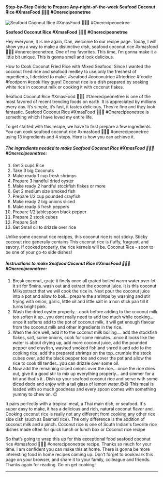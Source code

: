             

#### Step-by-Step Guide to Prepare Any-night-of-the-week Seafood Coconut Rice #XmasFood 🥂🍾🌲 #Onerecipeonetree

![Seafood Coconut Rice #XmasFood 🥂🍾🌲 #Onerecipeonetree](https://img-global.cpcdn.com/recipes/6da9d8b64113996b/751x532cq70/seafood-coconut-rice-xmasfood-%f0%9f%a5%82%f0%9f%8d%be%f0%9f%8c%b2-onerecipeonetree-recipe-main-photo.jpg)

**Seafood Coconut Rice #XmasFood 🥂🍾🌲 #Onerecipeonetree**

Hey everyone, it is me again, Dan, welcome to our recipe page. Today, I will show you a way to make a distinctive dish, seafood coconut rice #xmasfood 🥂🍾🌲 #onerecipeonetree. One of my favorites. This time, I’m gonna make it a little bit unique. This is gonna smell and look delicious.

How to Cook Coconut Fried Rice with Mixed Seafood. Since I wanted the coconut fried rice and seafood medley to use only the freshest of ingredients, I decided to make. #seafood #coconutrice #friedrice #foodie #foodporn #cook Hey guys! Coconut rice is a dish prepared by soaking white rice in coconut milk or cooking it with coconut flakes.

Seafood Coconut Rice #XmasFood 🥂🍾🌲 #Onerecipeonetree is one of the most favored of recent trending foods on earth. It is appreciated by millions every day. It’s simple, it’s fast, it tastes delicious. They’re fine and they look fantastic. Seafood Coconut Rice #XmasFood 🥂🍾🌲 #Onerecipeonetree is something which I have loved my entire life.

To get started with this recipe, we have to first prepare a few ingredients. You can cook seafood coconut rice #xmasfood 🥂🍾🌲 #onerecipeonetree using 13 ingredients and 4 steps. Here is how you can achieve it.

##### The ingredients needed to make Seafood Coconut Rice #XmasFood 🥂🍾🌲 #Onerecipeonetree:

1.  Get 3 cups Rice
2.  Take 3 big Coconuts
3.  Make ready 1 cup fresh shrimps
4.  Prepare 3 handful dried oyster
5.  Make ready 2 handful stockfish flakes or more
6.  Get 2 medium size smoked fish
7.  Prepare 1/2 cup pounded crayfish
8.  Make ready 2 big onions sliced
9.  Make ready 5 fresh peppers
10.  Prepare 1/2 tablespoon black pepper
11.  Prepare 2 stock cubes
12.  Prepare Salt
13.  Get Small oil to drizzle over rice

Unlike some coconut rice recipes, this coconut rice is not sticky. Sticky coconut rice generally contains This coconut rice is fluffy, fragrant, and savory. If cooked properly, the rice kernels will be. Coconut Rice - soon to be one of your go-to side dishes!

##### Instructions to make Seafood Coconut Rice #XmasFood 🥂🍾🌲 #Onerecipeonetree:

1.  Break coconut, grate it finely once all grated boiled warm water over let it sit for 5mins..wash out and extract the coconut juice. It is this coconut Milk/extract that we will cook the rice in. Next pour the coconut juice into a pot and allow to boil… prepare the shrimps by washing and stir frying with onion, garlic, little oil and little salt in a non stick pan till it turns bright pink.
2.  Wash the dried oyster properly….cook before adding to the coconut milk too soften it up…you dont really need to add too much while cooking… once it softens add to the pot of coconut milk, it will get enough flavour from the coconut milk and other ingredients in the rice.
3.  Wash the rice well, add it to the coconut milk boiling…. add the stockfish flakes, salt, some onions, cook for some minutes…once it looks like the water is about drying up, add more coconut juice, add the pounded pepper and crayfish, washed smoked fish and shred it and add to the cooking rice, add the prepared shrimps on the top..crumble the stock cubes over, add the black pepper too and cover the pot and allow the rice to cook till tender…you can drizzle over some oil.
4.  Now add the remaining sliced onions over the rice….once the rice dries out, give it a good stir to mix up everything properly… and simmer for a bit and that's it.. Dish up your seafood coconut rice and serve with some diced dodo and enjoy with a tall glass of lemon water.😋😋 This meal is loaded with so much goodness and every spoon comes with something yummy to chew on. 😉

It pairs perfectly with a tropical meal, a Thai main dish, or seafood. It's super easy to make, it has a delicious and rich, natural coconut flavor and. Cooking coconut rice is really not any different from cooking any other rice side dish (such as Basmati rice). The only difference is the addition of coconut milk and a pinch. Coconut rice is one of South Indian's favorite rice dishes made often for quick lunch or lunch box or Coconut rice recipe

So that’s going to wrap this up for this exceptional food seafood coconut rice #xmasfood 🥂🍾🌲 #onerecipeonetree recipe. Thanks so much for your time. I am confident you can make this at home. There is gonna be more interesting food in home recipes coming up. Don’t forget to bookmark this page on your browser, and share it to your family, colleague and friends. Thanks again for reading. Go on get cooking!

* * *